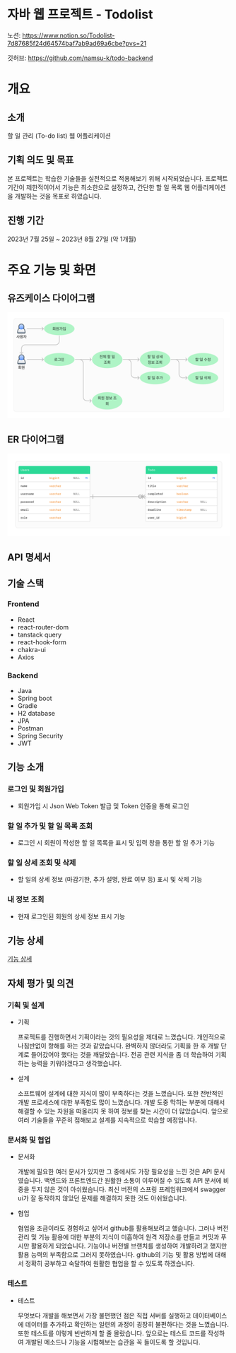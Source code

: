 # 자바 웹 프로젝트 - Todolist

노션: https://www.notion.so/Todolist-7d87685f24d64574baf7ab9ad69a6cbe?pvs=21

깃허브: https://github.com/namsu-k/todo-backend

# 개요

## 소개

할 일 관리 (To-do list) 웹 어플리케이션

## 기획 의도 및 목표

본 프로젝트는 학습한 기술들을 실전적으로 적용해보기 위해 시작되었습니다. 프로젝트 기간이 제한적이어서 기능은 최소한으로 설정하고, 간단한 할 일 목록 웹 어플리케이션을 개발하는 것을 목표로 하였습니다.

## 진행 기간

2023년 7월 25일 ~ 2023년 8월 27일 (약 1개월)

# 주요 기능 및 화면

## 유즈케이스 다이어그램

![Untitled](README-todo/Untitled.png)

## ER 다이어그램

![Untitled](README-todo/Untitled%201.png)

## API 명세서

[](README-todo/%EC%A0%9C%EB%AA%A9%20%EC%97%86%EC%9D%8C%202fe2cf8161e24cae949d50d49b7d3e1f.csv)

## 기술 스택

### Frontend

- React
- react-router-dom
- tanstack query
- react-hook-form
- chakra-ui
- Axios

### Backend

- Java
- Spring boot
- Gradle
- H2 database
- JPA
- Postman
- Spring Security
- JWT

## 기능 소개

### 로그인 및 회원가입

- 회원가입 시 Json Web Token 발급 및 Token 인증을 통해 로그인

### 할 일 추가 및 할 일 목록 조회

- 로그인 시 회원이 작성한 할 일 목록을 표시 및 입력 창을 통한 할 일 추가 기능

### 할 일 상세 조회 및 삭제

- 할 일의 상세 정보 (마감기한, 추가 설명, 완료 여부 등) 표시 및 삭제 기능

### 내 정보 조회

- 현재 로그인된 회원의 상세 정보 표시 기능

## 기능 상세

[기능 상세](README-todo/%E1%84%80%E1%85%B5%E1%84%82%E1%85%B3%E1%86%BC%20%E1%84%89%E1%85%A1%E1%86%BC%E1%84%89%E1%85%A6%20d0206aed68af45bc9d84d2ff9c6a08dc.csv)

## 자체 평가 및 의견

### 기획 및 설계

- 기획
    
    프로젝트를 진행하면서 기획이라는 것의 필요성을 제대로 느꼈습니다. 개인적으로 나침반없이 항해를 하는 것과 같았습니다. 완벽하지 않더라도 기획을 한 후 개발 단계로 들어갔어야 했다는 것을 깨달았습니다. 전공 관련 지식을 좀 더 학습하여 기획하는 능력을 키워야겠다고 생각했습니다.
    
- 설계
    
    소프트웨어 설계에 대한 지식이 많이 부족하다는 것을 느꼈습니다. 또한 전반적인 개발 프로세스에 대한 부족함도 많이 느꼈습니다. 개발 도중 막히는 부분에 대해서 해결할 수 있는 자원을 떠올리지 못 하여 정보를 찾는 시간이 더 많았습니다. 앞으로 여러 기술들을 꾸준히 접해보고 설계를 지속적으로 학습할 예정입니다.
    

### 문서화 및 협업

- 문서화
    
    개발에 필요한 여러 문서가 있지만 그 중에서도 가장 필요성을 느낀 것은 API 문서였습니다. 백엔드와 프론트엔드간 원활한 소통이 이루어질 수 있도록 API 문서에 비중을 두지 않은 것이 아쉬웠습니다. 최신 버전의 스프링 프레임워크에서 swagger ui가 잘 동작하지 않았던 문제를 해결하지 못한 것도 아쉬웠습니다.
    
- 협업
    
    협업을 조금이라도 경험하고 싶어서 github를 활용해보려고 했습니다. 그러나 버전 관리 및 기능 활용에 대한 부분의 지식이 미흡하여 원격 저장소를 만들고 커밋과 푸시만 활용하게 되었습니다. 기능이나 버전별 브랜치를 생성하여 개발하려고 했지만 활용 능력의 부족함으로 그러지 못하였습니다. github의 기능 및 활용 방법에 대해서 정확히 공부하고 숙달하여 원활한 협업을 할 수 있도록 하겠습니다.
    

### 테스트

- 테스트
    
    무엇보다 개발을 해보면서 가장 불편했던 점은 직접 서버를 실행하고 데이터베이스에 데이터를 추가하고 확인하는 일련의 과정이 굉장히 불편하다는 것을 느꼈습니다. 또한 테스트를 이렇게 빈번하게 할 줄 몰랐습니다. 앞으로는 테스트 코드를 작성하여 개발된 메소드나 기능을 시험해보는 습관을 꼭 들이도록 할 것입니다.
